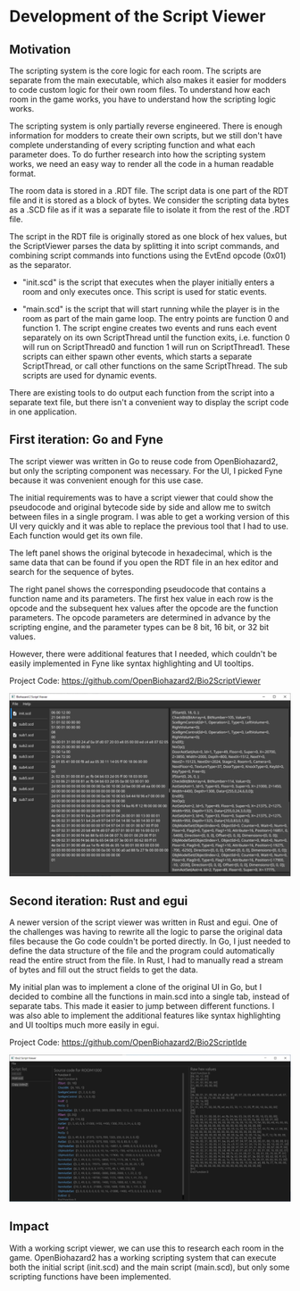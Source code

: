 # Development of the Script Viewer

## Motivation

The scripting system is the core logic for each room. The scripts are separate from the main executable, which also makes it easier for modders to code custom logic for their own room files. To understand how each room in the game works, you have to understand how the scripting logic works.

The scripting system is only partially reverse engineered. There is enough information for modders to create their own scripts, but we still don't have complete understanding of every scripting function and what each parameter does. To do further research into how the scripting system works, we need an easy way to render all the code in a human readable format.

The room data is stored in a .RDT file. The script data is one part of the RDT file and it is stored as a block of bytes. We consider the scripting data bytes as a .SCD file as if it was a separate file to isolate it from the rest of the .RDT file.

The script in the RDT file is originally stored as one block of hex values, but the ScriptViewer parses the data by splitting it into script commands, and combining script commands into functions using the EvtEnd opcode (0x01) as the separator.

* "init.scd" is the script that executes when the player initially enters a room and only executes once. This script is used for static events.

* "main.scd" is the script that will start running while the player is in the room as part of the main game loop. The entry points are function 0 and function 1. The script engine creates two events and runs each event separately on its own ScriptThread until the function exits, i.e. function 0 will run on ScriptThread0 and function 1 will run on ScriptThread1. These scripts can either spawn other events, which starts a separate ScriptThread, or call other functions on the same ScriptThread. The sub scripts are used for dynamic events.

There are existing tools to do output each function from the script into a separate text file, but there isn't a convenient way to display the script code in one application.

## First iteration: Go and Fyne

The script viewer was written in Go to reuse code from OpenBiohazard2, but only the scripting component was necessary. For the UI, I picked Fyne because it was convenient enough for this use case.

The initial requirements was to have a script viewer that could show the pseudocode and original bytecode side by side and allow me to switch between files in a single program. I was able to get a working version of this UI very quickly and it was able to replace the previous tool that I had to use. Each function would get its own file.

The left panel shows the original bytecode in hexadecimal, which is the same data that can be found if you open the RDT file in an hex editor and search for the sequence of bytes.

The right panel shows the corresponding pseudocode that contains a function name and its parameters. The first hex value in each row is the opcode and the subsequent hex values after the opcode are the function parameters. The opcode parameters are determined in advance by the scripting engine, and the parameter types can be 8 bit, 16 bit, or 32 bit values.

However, there were additional features that I needed, which couldn't be easily implemented in Fyne like syntax highlighting and UI tooltips.

Project Code: <https://github.com/OpenBiohazard2/Bio2ScriptViewer>

<div style="display:inline-block;">
<img src="https://raw.githubusercontent.com/OpenBiohazard2/openbiohazard2.github.io/main/assets/img/script-ide-v1.png" />
</div>

## Second iteration: Rust and egui

A newer version of the script viewer was written in Rust and egui. One of the challenges was having to rewrite all the logic to parse the original data files because the Go code couldn't be ported directly. In Go, I just needed to define the data structure of the file and the program could automatically read the entire struct from the file. In Rust, I had to manually read a stream of bytes and fill out the struct fields to get the data.

My initial plan was to implement a clone of the original UI in Go, but I decided to combine all the functions in main.scd into a single tab, instead of separate tabs. This made it easier to jump between different functions. I was also able to implement the additional features like syntax highlighting and UI tooltips much more easily in egui.

Project Code: <https://github.com/OpenBiohazard2/Bio2ScriptIde>

<div style="display:inline-block;">
<img src="https://raw.githubusercontent.com/OpenBiohazard2/openbiohazard2.github.io/main/assets/img/script-ide-v2.png" />
</div>

## Impact

With a working script viewer, we can use this to research each room in the game. OpenBiohazard2 has a working scripting system that can execute both the initial script (init.scd) and the main script (main.scd), but only some scripting functions have been implemented.
